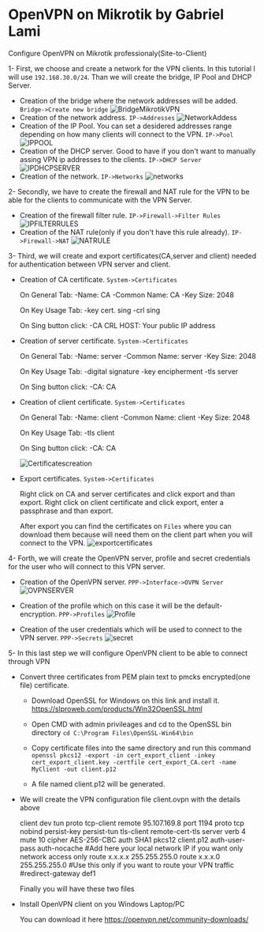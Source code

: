 # OpenVPN on Mikrotik by Gabriel Lami
Configure OpenVPN on Mikrotik professionaly(Site-to-Client)

1- First, we choose and create a network for the VPN clients. In this tutorial I will use `192.168.30.0/24`. Than we will create the bridge, IP Pool and DHCP Server.

 - Creation of the bridge where the network addresses will be added. `Bridge->Create new bridge`
![BridgeMikrotikVPN](https://user-images.githubusercontent.com/44748406/192095424-419f230b-a815-4f8e-9ee6-553b7cc6f7d7.png)
 - Creation of the network address. `IP->Addresses`
![NetworkAddess](https://user-images.githubusercontent.com/44748406/192097740-679f4df2-b144-416e-ba6c-08247b2cd722.png)
 - Creation of the IP Pool. You can set a desidered addresses range depending on how many clients will connect to the VPN. `IP->Pool`
![IPPOOL](https://user-images.githubusercontent.com/44748406/192097055-2a06074c-a66a-48a7-9ef4-022a829135a5.png)
 - Creation of the DHCP server. Good to have if you don't want to manually assing VPN ip addresses to the clients. `IP->DHCP Server`
![IPDHCPSERVER](https://user-images.githubusercontent.com/44748406/192097000-25147c4a-a62e-445a-a22b-682e6f744eab.png)
 - Creation of the network. `IP->Networks`
![networks](https://user-images.githubusercontent.com/44748406/192100997-b36564ed-1b6c-4452-a7ba-a83b59b1980d.png)

2- Secondly, we have to create the firewall and NAT rule for the VPN to be able for the clients to communicate with the VPN Server.

- Creation of the firewall filter rule. `IP->Firewall->Filter Rules`
![IPFILTERRULES](https://user-images.githubusercontent.com/44748406/192097762-349de4da-9a68-4963-b814-3b333d9c7eae.png)
- Creation of the NAT rule(only if you don't have this rule already). `IP->Firewall->NAT`
![NATRULE](https://user-images.githubusercontent.com/44748406/192098130-ac7b040a-7afe-4d5c-94d7-da9df854b818.png)

3- Third, we will create and export certificates(CA,server and client) needed for authentication between VPN server and client.

- Creation of CA certificate. `System->Certificates`

  On General Tab:
   -Name: CA
   -Common Name: CA
   -Key Size: 2048
  
  On Key Usage Tab:
   -key cert. sing
   -crl sing
  
  On Sing button click:
   -CA CRL HOST: Your public IP address
  
- Creation of server certificate. `System->Certificates`
  
  On General Tab:
   -Name: server
   -Common Name: server
   -Key Size: 2048
  
  On Key Usage Tab:
   -digital signature
   -key encipherment
   -tls server
  
  On Sing button click:
   -CA: CA

- Creation of client certificate. `System->Certificates`
  
  On General Tab:
   -Name: client
   -Common Name: client
   -Key Size: 2048
  
  On Key Usage Tab:
   -tls client
  
  On Sing button click:
   -CA: CA
  
   ![Certificatescreation](https://user-images.githubusercontent.com/44748406/192099452-94fbe97e-a68a-44ad-b6f2-442fb5ff0f8f.png)

- Export certificates. `System->Certificates`

  Right click on CA and server certificates and click export and than export.
  Right click on client certificate and click export, enter a passphrase and than export.
  
  After export you can find the certificates on `Files` where you can download them because will need them on the client part when you will connect to the VPN.
  ![exportcertificates](https://user-images.githubusercontent.com/44748406/192100024-4636e14b-fa4b-47e8-b5e2-a03470c115dc.png)
  
 4- Forth, we will create the OpenVPN server, profile and secret credentials for the user who will connect to this VPN server.
 
  - Creation of the OpenVPN server. `PPP->Interface->OVPN Server`
![OVPNSERVER](https://user-images.githubusercontent.com/44748406/192100634-bdc14c96-2590-465c-8120-3451949f4be0.png)

  - Creation of the profile which on this case it will be the default-encryption. `PPP->Profiles`
![Profile](https://user-images.githubusercontent.com/44748406/192100861-1827ca05-caa7-4196-8253-9d06d294e578.png)

  - Creation of the user credentials which will be used to connect to the VPN server. `PPP->Secrets`
![secret](https://user-images.githubusercontent.com/44748406/192101298-28a028e6-b370-4722-b022-2daa3c806b08.png)

 5- In this last step we will configure OpenVPN client to be able to connect through VPN
 
  - Convert three certificates from PEM plain text to pmcks encrypted(one file) certificate.

    - Download OpenSSL for Windows on this link and install it.
    https://slproweb.com/products/Win32OpenSSL.html
    
    - Open CMD with admin privileages and cd to the OpenSSL bin directory
      `cd C:\Program Files\OpenSSL-Win64\bin`
    - Copy certificate files into the same directory and run this command
      `openssl pkcs12 -export -in cert_export_client -inkey cert_export_client.key -certfile cert_export_CA.cert -name MyClient -out client.p12`
    - A file named client.p12 will be generated. 

   - We will create the VPN configuration file client.ovpn with the details above
  
     client
     dev tun
     proto tcp-client
     remote 95.107.169.8
     port 1194
     proto tcp
     nobind
     persist-key
     persist-tun
     tls-client
     remote-cert-tls server
     verb 4
     mute 10
     cipher AES-256-CBC
     auth SHA1
     pkcs12 client.p12
     auth-user-pass
     auth-nocache
     #Add here your local network IP if you want only network access only
     route x.x.x.x 255.255.255.0 
     route x.x.x.0 255.255.255.0
     #Use this only if you want to route your VPN traffic
     #redirect-gateway def1
     
     Finally you will have these two files
     
     
   - Install OpenVPN client on you Windows Laptop/PC

     You can download it here
     https://openvpn.net/community-downloads/
     
     
